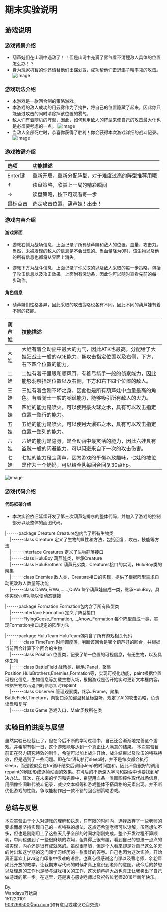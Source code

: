 # 期末实验说明
 
## 游戏说明
### 游戏背景介绍
- 葫芦娃们在山洞中遇敌了！！但是山洞中充满了雾气看不清楚敌人具体的位置怎么办！？
- 身为玩家机智的你还请替他们出谋划策，成功帮他们击退蝎子精率领的攻击。
![image](https://github.com/Wandayu/java-2017f-homework/blob/master/Fianl%20Project/%E4%B8%87%E8%BE%BE%E7%A6%B9-151220101/%E5%AE%9E%E9%AA%8C%E6%88%AA%E5%9B%BE/%E6%B8%B8%E6%88%8F%E7%95%8C%E9%9D%A21.png)

### 游戏玩法介绍
- 本游戏是一款回合制的策略游戏。
- 本游戏的敌人成功的用云雾作为了掩护，将自己的位置隐藏了起来，因此你只能通过攻击的同时清除掉该位置的雾气。
- 敌人们有着随机的阵型，因此，如何利用敌人的阵型来使自己的攻击最大化也是必须要考虑的一点。
![image](https://github.com/Wandayu/java-2017f-homework/blob/master/Fianl%20Project/%E4%B8%87%E8%BE%BE%E7%A6%B9-151220101/%E5%AE%9E%E9%AA%8C%E6%88%AA%E5%9B%BE/%E6%94%BB%E5%87%BB%E6%88%AA%E5%9B%BE1.png)
- 当敌人全部死亡时，恭喜你获得了胜利！你会获得本次游戏详细的战斗记录。
![image](https://github.com/Wandayu/java-2017f-homework/blob/master/Fianl%20Project/%E4%B8%87%E8%BE%BE%E7%A6%B9-151220101/%E5%AE%9E%E9%AA%8C%E6%88%AA%E5%9B%BE/%E8%83%9C%E5%88%A9%E6%88%AA%E5%9B%BE.png)

### 游戏按键介绍
|选项|功能描述|
|:------|:----|
|Enter键|重新开局，重新分配阵型，对于难度过高的阵型推荐用哦|
|↑|读盘策略，欣赏上一局的精彩瞬间|
|→|读盘策略，按下可观看每一步|
|鼠标点击|选定攻击位置，葫芦娃！出击！|

### 游戏内容介绍
#### 游戏界面
- 游戏右侧为战场信息，上面记录了所有葫芦娃和敌人的位置，血量，攻击力。当然，未被发现的敌人的信息是不会出现的。当血量降为0时，该生物以及他的所有信息也都将从界面上消失。

- 游戏下方为战斗信息，上面记录了你采取的以及敌人采取的每一步策略，包括了攻击信息以及攻击效果。上面附有滚动条，因此你可以随时查看先前的每一步动作。
#### 角色信息
- 葫芦娃们性格各异，因此采取的攻击策略也各有不同，因此不同的葫芦娃有着不同的技能。

|葫芦娃|技能描述|
|:------|:----|
|大娃|大娃有着全动画中最大的力气，因此ATK也最高，分配给了大娃狂战士一般的AOE能力，能攻击指定位置以及右侧，下方，右下四个位置的能力。|
|二娃|二娃有着千里眼和顺风耳，有着弓箭手一般的侦察能力，因此能够洞察指定位置以及右侧，下方和右下四个位置的敌人。|
|三娃|三娃有着金刚不坏之身，因此也是所有葫芦娃中血量最高的角色。有着骑士一般的嘲讽能力，能够吸引所有敌人的火力。|
|四娃|四娃的能力是喷火，可以使用豪火球之术，具有可以攻击指定位置一整行的能力。|
|五娃|五娃的能力是喷火，可以使用大瀑布之术，具有可以攻击指定位置一整列的能力。|
|六娃|六娃的能力是隐身，是全动画中最灵活的能力，因此六娃具有盗贼一般的闪避能力，可以闪避来自下一次的攻击伤害。|
|七娃|七娃的能力是宝葫芦，因为游戏的平衡以及趣味，七娃的地位是作为一个奶妈，可以给全队每回合回复30点hp。|

![image](https://github.com/Wandayu/java-2017f-homework/blob/master/Fianl%20Project/%E4%B8%87%E8%BE%BE%E7%A6%B9-151220101/%E5%AE%9E%E9%AA%8C%E6%88%AA%E5%9B%BE/%E6%94%BB%E5%87%BB%E6%88%AA%E5%9B%BE2.png)

### 游戏代码介绍
#### 代码框架介绍
- 本次实验依旧延续开发了第三次葫芦娃排序的整体代码，并加入了游戏的控制部分以及整体的画图代码。

|------package Creature  Creature包内含了所有生物类<br>
&nbsp;&nbsp;&nbsp;&nbsp;|------class Creature  定义了生物的属性和方法，包括回复，攻击，技能等方法<br>
&nbsp;&nbsp;&nbsp;&nbsp;|------interface Creatures  定义了生物群落接口<br>
&nbsp;&nbsp;&nbsp;&nbsp;|------class HuluBoy  葫芦娃类，继承Creature<br>
&nbsp;&nbsp;&nbsp;&nbsp;|------class HuluBrothers  葫芦兄弟类，Creatures接口的实现，HuluBoy类的聚集<br>
&nbsp;&nbsp;&nbsp;&nbsp;|------class Enemies 敌人类，Creature接口的实现，提供了根据阵型需求自动更改敌人数量等功能<br>
&nbsp;&nbsp;&nbsp;&nbsp;|------class DaWa,ErWa,......,QiWa  每个葫芦娃自成一类，继承HuluBoy，具体实现skill功能以便动态链接<br>
    
|------package Formation  Formation包内含了所有阵型类<br>
&nbsp;&nbsp;&nbsp;&nbsp;|------interface Formation  定义了阵型接口<br>
&nbsp;&nbsp;&nbsp;&nbsp;|------FlyingGeese_Formation,...,Arrow_Formation  每个阵型自成一类，实现Formation接口规定的阵型方法<br>
    
|------package HuluTeam  HuluTeam包内含了所有游戏相关代码<br>
&nbsp;&nbsp;&nbsp;&nbsp;|------class TimeTurn  时间调度类，判断该回合是哪个葫芦娃的回合，并根据当前回合计算下个回合的生物<br>
&nbsp;&nbsp;&nbsp;&nbsp;|------class Position  位置类，记录了某一位置的可视信息，有无生物，以及具体生物<br>
&nbsp;&nbsp;&nbsp;&nbsp;|------class BattleField  战场类，继承JPanel，聚集Position,HuluBrothers,Enemies,Formation等，实现可视化功能，paint根据位置可视化信息，生物信息等加载生物入场，根据游戏是否开始实时更新文本框内容，根据生物攻击返回的信息实时repaint<br>
&nbsp;&nbsp;&nbsp;&nbsp;|------class Observer  管理观察类，继承JFrame，聚集BattleField,Timeturn，向窗口添加键盘和鼠标监听，规定了AI的攻击策略，负责读盘和复写<br>
&nbsp;&nbsp;&nbsp;&nbsp;|------class Game  游戏入口，Main函数所在类<br>

## 实验目前进度与展望
虽然实验已经截止了，但在今后不断的学习过程中，自己还会渐渐地完善这个游戏。并希望有朝一日，这个游戏能够达到一个真正让人满意的结果。
本次实验目前正在努力研究特效的制作，希望可以加上战斗开始，战斗结束以及攻击的特殊特效，但是遇到了一些问题。即在for语句执行sleep时，并不是每次都会执行sleep，而是貌似会在for循环结束后调用sleep的时间加和，因此不能很好的调用repaint的刷图形成逐帧动画的效果。在今后的不断深入学习和探索中也要找到解决办法。其次，在未来的学习和完善中，希望用血条一类画图控件取代战场信息，用图像空间取代战斗记录，减少文本框等和游戏整体不搭风格的元素出现。并不断优化游戏的性能。争取能制作出一款不错的回合制策略游戏。

## 总结与反思
本次实验由于个人对游戏的理解和执念，在有限的时间内，选择放弃了一些老师的要求而想坚持实现自己的一点特殊的想法，这点还希望老师可以谅解。虽然想法不多，但也是刚刚用上了这些天几乎全部的时间才刚刚完成。整个开发过程不算顺利，中间也遇到了一些很麻烦的坎坷，但算得上很有趣，看到自己的想法一点点的被实现，内心还是很有成就感的。虽然很简陋，但是个人看来却是对自己这么多天的付出和这学期的这门课学习经历的一张很好的答卷。自己也因为这次实验，开始真正喜欢上java这门印象中很难的语言。也真心很感谢这门课以及曹老师，余老师如此开放的教学，让我期末写代码的时候才真正意识到老师的意图。我今后的梦想以及理想的工作也是参与游戏相关的工作，这次葫芦娃大战也真正让我卖出了自己做游戏的第一步。在这里，还是衷心感谢老师以及祝各位老师2018年新年快乐。

By.<br>
Wandayu万达禹<br>
151220101<br>
<903298500@qq.com>(如有意见或建议欢迎交流)<br>
